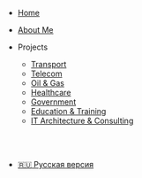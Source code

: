 * [Home](/en/)
* [About Me](/en/about.md)

* Projects
  * [Transport](/en/projects/transport.md)
  * [Telecom](/en/projects/telecom.md)
  * [Oil & Gas](/en/projects/oilgas.md)
  * [Healthcare](/en/projects/healthcare.md)
  * [Government](/en/projects/gov.md)
  * [Education & Training](/en/projects/education.md)
  * [IT Architecture & Consulting](/en/projects/consulting.md)
<br>
<br>

* [:ru: Русская версия](/ru/)

